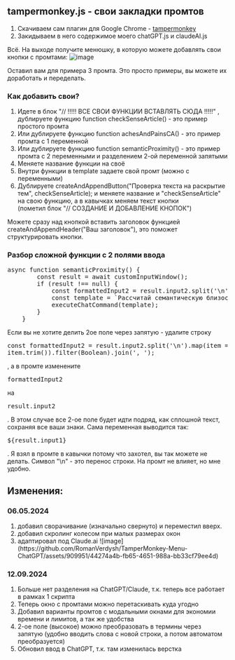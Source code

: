 <h2>tampermonkey.js - свои закладки промтов</h2>
<ol>
  <li>Скачиваем сам плагин для Google Chrome - <a href="https://chromewebstore.google.com/detail/tampermonkey/dhdgffkkebhmkfjojejmpbldmpobfkfo">tampermonkey</a></li>
  <li>Закидываем в него содержимое моего chatGPT.js и claudeAI.js</li>
</ol>

Всё. На выходе получите менюшку, в которую можете добавлять свои кнопки с промтами:
![image](https://github.com/RomanVerdysh/TamperMonkey-Menu-ChatGPT/assets/909951/ae00c493-c0a2-4868-a74a-b59f4207c84b)


Оставил вам для примера 3 промта. Это просто примеры, вы можете их доработать и переделать.

<h3>Как добавить свои?</h3>
<ol>
  <li>Идете в блок "// !!!!! ВСЕ СВОИ ФУНКЦИИ ВСТАВЛЯТЬ СЮДА !!!!!" , дублируете функцию function checkSenseArticle() - это пример простого промта</li>
  <li>Или дублируете функцию function achesAndPainsCA() - это пример промта с 1 переменной</li>
  <li>Или дублируете функцию function semanticProximity() - это пример промта с 2 переменными и разделением 2-ой переменной запятыми</li>
  <li>Меняете название функции на своё</li>
  <li>Внутри функции в template задаете свой промт (можно с переменными)</li>
  <li>Дублируете createAndAppendButton("Проверка текста на раскрытие тем", checkSenseArticle); и меняете название и "checkSenseArticle" на свою функцию, а в кавычках меняем текст кнопки</li> (пометил блок "// СОЗДАНИЕ И ДОБАВЛЕНИЕ КНОПОК")</li>
</ol>

Можете сразу над кнопкой вставить заголовок функцией createAndAppendHeader("Ваш заголовок"), это поможет структурировать кнопки.

<h3>Разбор сложной функции с 2 полями ввода</h3>
<pre>async function semanticProximity() {
        const result = await customInputWindow();
        if (result !== null) {
            const formattedInput2 = result.input2.split('\n').map(item => item.trim()).filter(Boolean).join(', ');
            const template = `Рассчитай семантическую близость слов и фраз (каждая с новой строки) для фразы "${result.input1}": \n"${formattedInput2}". Оставляй только значимые фразы (которые имеют близость более 0,6, остальные мне не интересны. Не нужно никаких пояснений, в твоем ответе я хочу видеть строго фразу и ее оценку от 0,0 до 1,0 и ничего больше. Формат ответа строго: Фраза[tab]Оценка. Где [tab] - это табуляция. `;
            executeChatCommand(template);
        }
    }</pre>

Если вы не хотите делить 2ое поле через запятую - удалите строку <pre>const formattedInput2 = result.input2.split('\n').map(item => item.trim()).filter(Boolean).join(', ');</pre>, а в промте изменените <pre>formattedInput2</pre> на <pre>result.input2</pre>. В этом случае все 2-ое поле будет идти подряд, как сплошной текст, сохраняя все  ваши знаки.
Сама переменная выводится так: <pre>${result.input1}</pre>. Я взял в промте в кавычки потому что захотел, вы так можете не делать. 
Символ "\n" - это перенос строки. На промт не влияет, но мне удобно.


<h2>Изменения:</h2>
<h3>06.05.2024</h3>
<ol>
  <li>добавил сворачивание (изначально свернуто) и переместил вверх.</li>
  <li>добавил скролинг колесом при малых размерах окон</li>
  <li>адаптировал под Claude.ai ![image](https://github.com/RomanVerdysh/TamperMonkey-Menu-ChatGPT/assets/909951/44274a4b-fb65-4651-988a-bb33cf79ee4d)
</li>
</ol>

<h3>12.09.2024</h3>
<ol>
  <li>Больше нет разделения на ChatGPT/Claude, т.к. теперь все работает в рамках 1 скрипта</li>
  <li>Теперь окно с промтами можно перетаскивать куда угодно</li>
  <li>Добавил варианты промтов с модальными окнами для экономии времени и лимитов, а так же удобства</li>
  <li>2-ое поле (высокое) можно преобразовать в термины через запятую (удобно вводить слова с новой строки, а потом автоматом преобразуется)</li>
  <li>Обновил ввод в ChatGPT, т.к. там изменилась верстка</li>
</li>
</ol>
